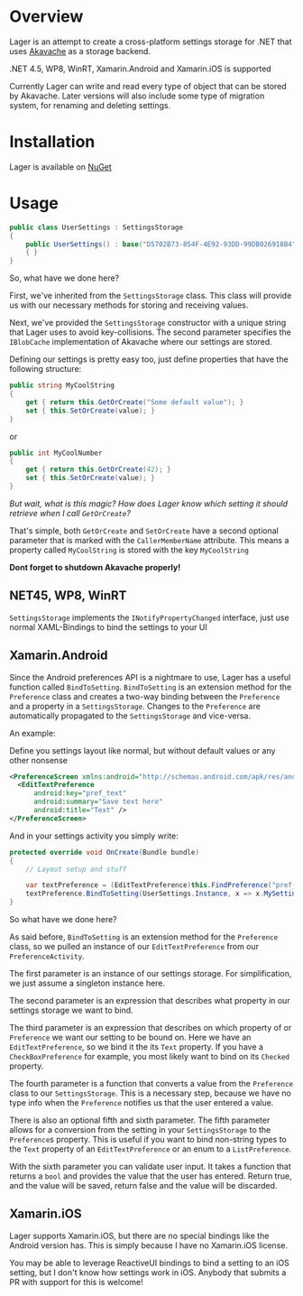# Overview

Lager is an attempt to create a cross-platform settings storage for .NET that uses [Akavache](https://github.com/akavache/Akavache) as a storage backend.

.NET 4.5, WP8, WinRT, Xamarin.Android and Xamarin.iOS is supported

Currently Lager can write and read every type of object that can be stored by Akavache.
Later versions will also include some type of migration system, for renaming and deleting settings.

# Installation

Lager is available on [NuGet](https://www.nuget.org/packages/Lager/)

# Usage

```cs
public class UserSettings : SettingsStorage
{
	public UserSettings() : base("D5702B73-854F-4E92-93DD-99DB026918B4", BlobCache.UserAccount)
	{ }
}
```
	
So, what have we done here?

First, we've inherited from the `SettingsStorage` class. 
This class will provide us with our necessary methods for storing and receiving values.

Next, we've provided the `SettingsStorage` constructor with a unique string that Lager uses to avoid key-collisions.
The second parameter specifies the `IBlobCache` implementation of Akavache where our settings are stored.

Defining our settings is pretty easy too, just define properties that have the following structure:

```cs
public string MyCoolString
{
	get { return this.GetOrCreate("Some default value"); }
	set { this.SetOrCreate(value); }
}
```
	
or

```cs
public int MyCoolNumber
{
    get { return this.GetOrCreate(42); }
    set { this.SetOrCreate(value); }
}
```
	
*But wait, what is this magic? How does Lager know which setting it should retrieve when I call `GetOrCreate`?*

That's simple, both `GetOrCreate` and `SetOrCreate` have a second optional parameter that is marked with the `CallerMemberName` attribute.
This means a property called `MyCoolString` is stored with the key `MyCoolString`

**Dont forget to shutdown Akavache properly!**

## NET45, WP8, WinRT

`SettingsStorage` implements the `INotifyPropertyChanged` interface, just use normal XAML-Bindings to bind the settings to your UI

## Xamarin.Android

Since the Android preferences API is a nightmare to use, Lager has a useful function called `BindToSetting`.
`BindToSetting` is an extension method for the `Preference` class and creates a two-way binding between the `Preference` and a property in a `SettingsStorage`.
Changes to the `Preference` are automatically propagated to the `SettingsStorage` and vice-versa.

An example:

Define you settings layout like normal, but without default values or any other nonsense

```xml
<PreferenceScreen xmlns:android="http://schemas.android.com/apk/res/android">
  <EditTextPreference
	  android:key="pref_text"
	  android:summary="Save text here"
	  android:title="Text" />
</PreferenceScreen>
```

And in your settings activity you simply write:

```cs
protected override void OnCreate(Bundle bundle)
{
    // Layout setup and stuff

    var textPreference = (EditTextPreference)this.FindPreference("pref_text");
    textPreference.BindToSetting(UserSettings.Instance, x => x.MySettingsString, x => x.Text, x => x.ToString());
}
```

So what have we done here?

As said before, `BindToSetting` is an extension method for the `Preference` class, so we pulled an instance of our `EditTextPreference` from our `PreferenceActivity`.

The first parameter is an instance of our settings storage. For simplification, we just assume a singleton instance here.

The second parameter is an expression that describes what property in our settings storage we want to bind.

The third parameter is an expression that describes on which property of or `Preference` we want our setting to be bound on.
Here we have an `EditTextPreference`, so we bind it the its `Text` property. If you have a `CheckBoxPreference` for example, you most likely want to bind on its `Checked` property.

The fourth parameter is a function that converts a value from the `Preference` class to our `SettingsStorage`. 
This is a necessary step, because we have no type info when the `Preference` notifies us that the user entered a value.

There is also an optional fifth and sixth parameter.
The fifth parameter allows for a conversion from the setting in your `SettingsStorage` to the `Preference`s property.
This is useful if you want to bind non-string types to the `Text` property of an `EditTextPreference` or an enum to a `ListPreference`.

With the sixth parameter you can validate user input. It takes a function that returns a `bool` and provides the value that the user has entered.
Return true, and the value will be saved, return false and the value will be discarded.

## Xamarin.iOS

Lager supports Xamarin.iOS, but there are no special bindings like the Android version has.
This is simply because I have no Xamarin.iOS license.

You may be able to leverage ReactiveUI bindings to bind a setting to an iOS setting, but I don't know how settings work in iOS. Anybody that submits a PR with support for this is welcome!
